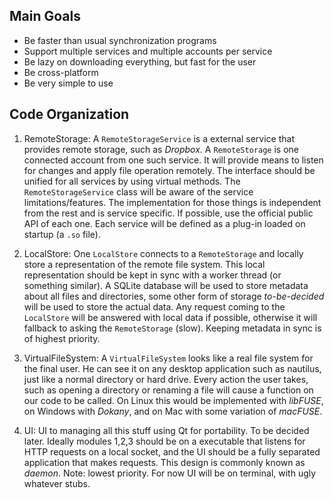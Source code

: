 ## Main Goals

- Be faster than usual synchronization programs
- Support multiple services and multiple accounts per service
- Be lazy on downloading everything, but fast for the user
- Be cross-platform
- Be very simple to use

## Code Organization

1. RemoteStorage: A `RemoteStorageService` is a external service that provides remote storage, such as *Dropbox*. A `RemoteStorage` is one connected account from one such service. It will provide means to listen for changes and apply file operation remotely. The interface should be unified for all services by using virtual methods. The `RemoteStorageService` class will be aware of the service limitations/features. The implementation for those things is independent from the rest and is service specific. If possible, use the official public API of each one. Each service will be defined as a plug-in loaded on startup (a `.so` file).

2. LocalStore: One `LocalStore` connects to a `RemoteStorage` and locally store a representation of the remote file system. This local representation should be kept in sync with a worker thread (or something similar). A SQLite database will be used to store metadata about all files and directories, some other form of storage *to-be-decided* will be used to store the actual data. Any request coming to the `LocalStore` will be answered with local data if possible, otherwise it will fallback to asking the `RemoteStorage` (slow). Keeping metadata in sync is of highest priority.

3. VirtualFileSystem: A `VirtualFileSystem` looks like a real file system for the final user. He can see it on any desktop application such as nautilus, just like a normal directory or hard drive. Every action the user takes, such as opening a directory or renaming a file will cause a function on our code to be called. On Linux this would be implemented with *libFUSE*, on Windows with *Dokany*, and on Mac with some variation of *macFUSE*.

4. UI: UI to managing all this stuff using Qt for portability. To be decided later. Ideally modules 1,2,3 should be on a executable that listens for HTTP requests on a local socket, and the UI should be a fully separated application that makes requests. This design is commonly known as *daemon*. Note: lowest priority. For now UI will be on terminal, with ugly whatever stubs.
